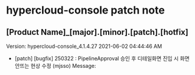# hypercloud-console patch note
## [Product Name]_[major].[minor].[patch].[hotfix]
Version: hypercloud-console_4.1.4.27
2021-06-02  04:44:46 AM
- [patch] [bugfix] 250322 : PipelineApproval 승인 후 디테일화면 진입 시 화면 안뜨는 현상 수정 (mjsso) 
    Message: 